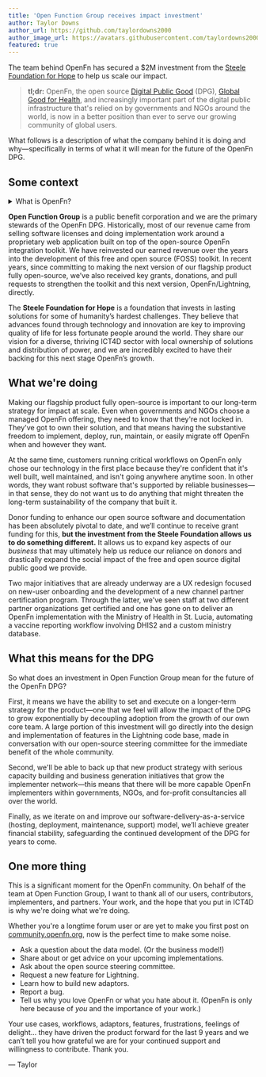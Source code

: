 ```yaml
---
title: 'Open Function Group receives impact investment'
author: Taylor Downs
author_url: https://github.com/taylordowns2000
author_image_url: https://avatars.githubusercontent.com/taylordowns2000
featured: true
---
```


The team behind OpenFn has secured a $2M investment from the
[Steele Foundation for Hope](https://www.steelefoundationforhope.org/) to help
us scale our impact.

> **tl;dr:** OpenFn, the open source
> [Digital Public Good](https://digitalpublicgoods.net/) (DPG),
> [Global Good for Health](https://digitalsquare.org/digital-health-global-goods),
> and increasingly important part of the digital public infrastructure that's
> relied on by governments and NGOs around the world, is now in a better
> position than ever to serve our growing community of global users.

What follows is a description of what the company behind it is doing and
why—specifically in terms of what it will mean for the future of the OpenFn DPG.

<!--truncate-->

## Some context

<details>
  <summary>What is OpenFn?</summary>
  <div>
    OpenFn is workflow automation platform in use in over 40 countries by
    governments and social-sector organizations to automate critical business
    processes that run across multiple systems.
  </div>
  <br />
  <div>
    You are on our blog & docs site. If you're new to OpenFn, you may want to
    start on our homepage: <a href="https://www.openfn.org">www.openfn.org</a>
  </div>
</details>

**Open Function Group** is a public benefit corporation and we are the primary
stewards of the OpenFn DPG. Historically, most of our revenue came from selling
software licenses and doing implementation work around a proprietary web
application built on top of the open-source OpenFn integration toolkit. We have
reinvested our earned revenue over the years into the development of this free
and open source (FOSS) toolkit. In recent years, since committing to making the
next version of our flagship product fully open-source, we’ve also received key
grants, donations, and pull requests to strengthen the toolkit and this next
version, OpenFn/Lightning, directly.

The **Steele Foundation for Hope** is a foundation that invests in lasting
solutions for some of humanity’s hardest challenges. They believe that advances
found through technology and innovation are key to improving quality of life for
less fortunate people around the world. They share our vision for a diverse,
thriving ICT4D sector with local ownership of solutions and distribution of
power, and we are incredibly excited to have their backing for this next stage
OpenFn’s growth.

## What we're doing

Making our flagship product fully open-source is important to our long-term
strategy for impact at scale. Even when governments and NGOs choose a managed
OpenFn offering, they need to know that they're not locked in. They've got to
own their solution, and that means having the substantive freedom to implement,
deploy, run, maintain, or easily migrate off OpenFn when and however they want.

At the same time, customers running critical workflows on OpenFn only chose our
technology in the first place because they're confident that it's well built,
well maintained, and isn't going anywhere anytime soon. In other words, they
want robust software that's supported by reliable businesses—in that sense, they
do not want us to do anything that might threaten the long-term sustainability
of the company that built it.

Donor funding to enhance our open source software and documentation has been
absolutely pivotal to date, and we’ll continue to receive grant funding for
this, **but the investment from the Steele Foundation allows us to do something
different.** It allows us to expand key aspects of our _business_ that may
ultimately help us reduce our reliance on donors and drastically expand the
social impact of the free and open source digital public good we provide.

Two major initiatives that are already underway are a UX redesign focused on
new-user onboarding and the development of a new channel partner certification
program. Through the latter, we've seen staff at two different partner
organizations get certified and one has gone on to deliver an OpenFn
implementation with the Ministry of Health in St. Lucia, automating a vaccine
reporting workflow involving DHIS2 and a custom ministry database.

## What this means for the DPG

So what does an investment in Open Function Group mean for the future of the
OpenFn DPG?

First, it means we have the ability to set and execute on a longer-term strategy
for the product—one that we feel will allow the impact of the DPG to grow
exponentially by decoupling adoption from the growth of our own core team. A
large portion of this investment will go directly into the design and
implementation of features in the Lightning code base, made in conversation with
our open-source steering committee for the immediate benefit of the whole
community.

Second, we'll be able to back up that new product strategy with serious capacity
building and business generation initiatives that grow the implementer
network—this means that there will be more capable OpenFn implementers within
governments, NGOs, and for-profit consultancies all over the world.

Finally, as we iterate on and improve our software-delivery-as-a-service
(hosting, deployment, maintenance, support) model, we’ll achieve greater
financial stability, safeguarding the continued development of the DPG for years
to come.

## One more thing

This is a significant moment for the OpenFn community. On behalf of the team at
Open Function Group, I want to thank all of our users, contributors,
implementers, and partners. Your work, and the hope that you put in ICT4D is why
we're doing what we're doing.

Whether you're a longtime forum user or are yet to make you first post on
[community.openfn.org](https://community.openfn.org), now is the perfect time to
make some noise.

- Ask a question about the data model. (Or the business model!)
- Share about or get advice on your upcoming implementations.
- Ask about the open source steering committee.
- Request a new feature for Lightning.
- Learn how to build new adaptors.
- Report a bug.
- Tell us why you love OpenFn or what you hate about it. (OpenFn is only here
  because of _you_ and the importance of your work.)

Your use cases, workflows, adaptors, features, frustrations, feelings of
delight... they have driven the product forward for the last 9 years and we
can’t tell you how grateful we are for your continued support and willingness to
contribute. Thank you.

— Taylor
